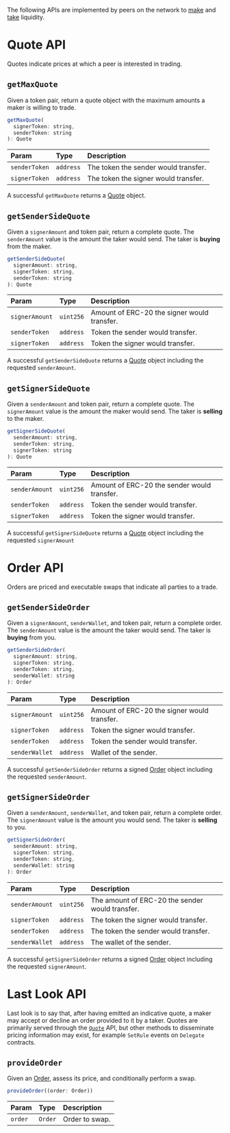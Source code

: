 The following APIs are implemented by peers on the network to [make](../make-liquidity/run-a-server.md) and [take](../take-liquidity/request-quotes.md) liquidity.

# Quote API

Quotes indicate prices at which a peer is interested in trading.

## `getMaxQuote`

Given a token pair, return a quote object with the maximum amounts a maker is willing to trade.

```javascript
getMaxQuote(
  signerToken: string,
  senderToken: string
): Quote
```

| Param         | Type      | Description                          |
| :------------ | :-------- | :----------------------------------- |
| `senderToken` | `address` | The token the sender would transfer. |
| `signerToken` | `address` | The token the signer would transfer. |

A successful `getMaxQuote` returns a [Quote](./types-and-formats.md#quotes) object.

## `getSenderSideQuote`

Given a `signerAmount` and token pair, return a complete quote. The `senderAmount` value is the amount the taker would send. The taker is **buying** from the maker.

```javascript
getSenderSideQuote(
  signerAmount: string,
  signerToken: string,
  senderToken: string
): Quote
```

| Param          | Type      | Description                                 |
| :------------- | :-------- | :------------------------------------------ |
| `signerAmount` | `uint256` | Amount of ERC-20 the signer would transfer. |
| `senderToken`  | `address` | Token the sender would transfer.            |
| `signerToken`  | `address` | Token the signer would transfer.            |

A successful `getSenderSideQuote` returns a [Quote](./types-and-formats.md#quotes) object including the requested `senderAmount`.

## `getSignerSideQuote`

Given a `senderAmount` and token pair, return a complete quote. The `signerAmount` value is the amount the maker would send. The taker is **selling** to the maker.

```javascript
getSignerSideQuote(
  senderAmount: string,
  senderToken: string,
  signerToken: string
): Quote
```

| Param          | Type      | Description                                 |
| :------------- | :-------- | :------------------------------------------ |
| `senderAmount` | `uint256` | Amount of ERC-20 the sender would transfer. |
| `senderToken`  | `address` | Token the sender would transfer.            |
| `signerToken`  | `address` | Token the signer would transfer.            |

A successful `getSignerSideQuote` returns a [Quote](./types-and-formats.md#quotes) object including the requested `signerAmount`

# Order API

Orders are priced and executable swaps that indicate all parties to a trade.

## `getSenderSideOrder`

Given a `signerAmount`, `senderWallet`, and token pair, return a complete order. The `senderAmount` value is the amount the taker would send. The taker is **buying** from you.

```javascript
getSenderSideOrder(
  signerAmount: string,
  signerToken: string,
  senderToken: string,
  senderWallet: string
): Order
```

| Param          | Type      | Description                                 |
| :------------- | :-------- | :------------------------------------------ |
| `signerAmount` | `uint256` | Amount of ERC-20 the signer would transfer. |
| `signerToken`  | `address` | Token the signer would transfer.            |
| `senderToken`  | `address` | Token the sender would transfer.            |
| `senderWallet` | `address` | Wallet of the sender.                       |

A successful `getSenderSideOrder` returns a signed [Order](./types-and-formats.md#orders) object including the requested `senderAmount`.

## `getSignerSideOrder`

Given a `senderAmount`, `senderWallet`, and token pair, return a complete order. The `signerAmount` value is the amount you would send. The taker is **selling** to you.

```javascript
getSignerSideOrder(
  senderAmount: string,
  signerToken: string,
  senderToken: string,
  senderWallet: string
): Order
```

| Param          | Type      | Description                                     |
| :------------- | :-------- | :---------------------------------------------- |
| `senderAmount` | `uint256` | The amount of ERC-20 the sender would transfer. |
| `signerToken`  | `address` | The token the signer would transfer.            |
| `senderToken`  | `address` | The token the sender would transfer.            |
| `senderWallet` | `address` | The wallet of the sender.                       |

A successful `getSignerSideOrder` returns a signed [Order](./types-and-formats.md#orders) object including the requested `signerAmount`.

# Last Look API

Last look is to say that, after having emitted an indicative quote, a maker may accept or decline an order provided to it by a taker. Quotes are primarily served through the [`Quote`](#quote-api) API, but other methods to disseminate pricing information may exist, for example `SetRule` events on `Delegate` contracts.

## `provideOrder`

Given an [Order](./types-and-formats.md#orders), assess its price, and conditionally perform a swap.

```javascript
provideOrder((order: Order))
```

| Param   | Type    | Description    |
| :------ | :------ | :------------- |
| `order` | `Order` | Order to swap. |
